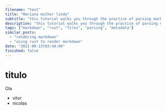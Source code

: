 ```yaml
---
filename: "test"
title: "Mariana mulher linda"
subtitle: "this tutorial walks you through the practice of parsing markdown files for metadata"
description: "this tutorial walks you through the practice of parsing markdown files for metadata"
tags: ["markdown", "rust", "files", "parsing", "metadata"]
similar_posts:
  - "rendering markdown"
  - "using rust to render markdown"
date: "2021-09-13t03:48:00"
finished: false
---
```


# titulo

Ola

- vitor
- nicolas
